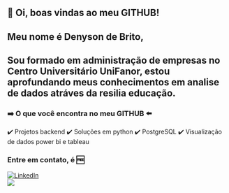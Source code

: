 ## 👋 Oi, boas vindas ao meu GITHUB!
## Meu nome é Denyson de Brito,
## Sou formado em administração de empresas no Centro Universitário UniFanor, estou aprofundando meus conhecimentos em analise de dados atráves da resilia educação.

### :arrow_right:	 O que você encontra no meu GITHUB :arrow_left:	

:heavy_check_mark: Projetos backend
:heavy_check_mark: Soluções em python
:heavy_check_mark: PostgreSQL
:heavy_check_mark: Visualização de dados power bi e tableau

### Entre em contato, é :free:	

<a href="https://www.linkedin.com/in/denyson-analista-de-dados/">
        <img src="https://img.shields.io/badge/LinkedIn-blue?style=flat-square&logo=linkedin" alt="LinkedIn">
<br />
        
<a href="denysonbrito@gmail.com">
<img src="https://img.shields.io/badge/Gmail-D14836?style=for-the-badge&logo=gmail&logoColor=white">
